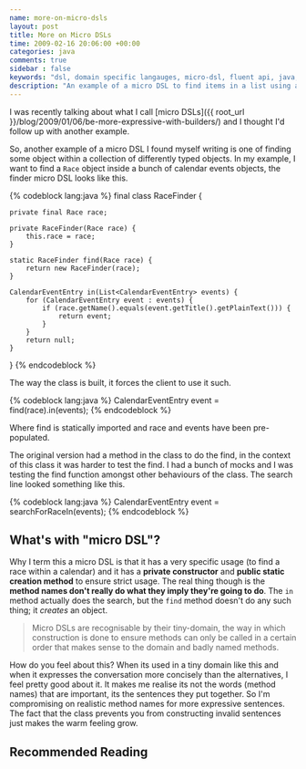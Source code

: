```yaml
---
name: more-on-micro-dsls
layout: post
title: More on Micro DSLs
time: 2009-02-16 20:06:00 +00:00
categories: java
comments: true
sidebar : false
keywords: "dsl, domain specific langauges, micro-dsl, fluent api, java,"
description: "An example of a micro DSL to find items in a list using a fluent style API."
---
```


I was recently talking about what I call [micro DSLs]({{ root_url }}/blog/2009/01/06/be-more-expressive-with-builders/) and I thought I'd follow up with another example.

So, another example of a micro DSL I found myself writing is one of finding some object within a collection of differently typed objects. In my example, I want to find a `Race` object inside a bunch of calendar events objects, the finder micro DSL looks like this.

  
{% codeblock lang:java %}
final class RaceFinder {

    private final Race race;

    private RaceFinder(Race race) {
        this.race = race;
    }

    static RaceFinder find(Race race) {
        return new RaceFinder(race);
    }

    CalendarEventEntry in(List<CalendarEventEntry> events) {
        for (CalendarEventEntry event : events) {
            if (race.getName().equals(event.getTitle().getPlainText())) {
                return event;
            }
        }
        return null;
    }
}
{% endcodeblock %}


The way the class is built, it forces the client to use it such.


{% codeblock lang:java %}
CalendarEventEntry event = find(race).in(events);
{% endcodeblock %}


  
Where find is statically imported and race and events have been pre-populated.

  

The original version had a method in the class to do the find, in the context of this class it was harder to test the find. I had a bunch of mocks and I was testing the find function amongst other behaviours of the class. The search line looked something like this.

    
{% codeblock lang:java %}
CalendarEventEntry event = searchForRaceIn(events);
{% endcodeblock %}


## What's with "micro DSL"?

Why I term this a micro DSL is that it has a very specific usage (to find a race within a calendar) and it has a **private constructor** and **public static creation method** to ensure strict usage. The real thing though is the **method names don't really do what they imply they're going to do**. The `in` method actually does the search, but the `find` method doesn't do any such thing; it _creates_ an object.


> Micro DSLs are recognisable by their tiny-domain, the way in which construction is done to ensure methods can only be called in a certain order that makes sense to the domain and badly named methods.


How do you feel about this? When its used in a tiny domain like this and when it expresses the conversation more concisely than the alternatives, I feel pretty good about it. It makes me realise its not the words (method names) that are important, its the sentences they put together. So I'm compromising on realistic method names for more expressive sentences. The fact that the class prevents you from constructing invalid sentences just makes the warm feeling grow.

  
## Recommended Reading

<div>
    <script type="text/javascript">
    function trackOutboundLink(link, category, action) {

        try {
            _gaq.push(['_trackEvent', category , action]);
        } catch(err){}

        setTimeout(function() {
            document.location.href = link.href;
        }, 100);
    }
    </script>
</div>

<a href="http://www.amazon.co.uk/gp/product/1935182455/ref=as_li_ss_tl?ie=UTF8&camp=1634&creative=19450&creativeASIN=1935182455&linkCode=as2&tag=baddotrobot-21" onClick="trackOutboundLink(this, 'Outbound Links', 'amazon.com'); return false;">{% img right http://ecx.images-amazon.com/images/I/51KkyQcrsVL._SL160_.jpg 'DSLs in Action' %}</a>

<a href="http://www.amazon.co.uk/gp/product/0321712943/ref=as_li_ss_tl?ie=UTF8&camp=1634&creative=19450&creativeASIN=0321712943&linkCode=as2&tag=baddotrobot-21" onClick="trackOutboundLink(this, 'Outbound Links', 'amazon.com'); return false;">{% img right http://ecx.images-amazon.com/images/I/51FwzT0U4LL._SL160_.jpg 'Domain Specific Languages (Addison-Wesley Signature)' %}</a>

 * <a href="http://www.amazon.co.uk/gp/product/0321712943/ref=as_li_ss_tl?ie=UTF8&camp=1634&creative=19450&creativeASIN=0321712943&linkCode=as2&tag=baddotrobot-21" onClick="trackOutboundLink(this, 'Outbound Links', 'amazon.com'); return false;">Domain Specific Languages (Addison-Wesley Signature)</a>, Martin Fowler
 * <a href="http://www.amazon.co.uk/gp/product/1935182455/ref=as_li_ss_tl?ie=UTF8&camp=1634&creative=19450&creativeASIN=1935182455&linkCode=as2&tag=baddotrobot-21" onClick="trackOutboundLink(this, 'Outbound Links', 'amazon.com'); return false;">DSLs in Action</a>, DSLs in Action
 * <a href="http://www.amazon.co.uk/gp/product/1934356999/ref=as_li_ss_tl?ie=UTF8&camp=1634&creative=19450&creativeASIN=1934356999&linkCode=as2&tag=baddotrobot-21" onClick="trackOutboundLink(this, 'Outbound Links', 'amazon.com'); return false;">The Definitive ANTLR 4 Reference: Building Domain-Specific Languages (Pragmatic Programmers)</a>, Terence Parr






